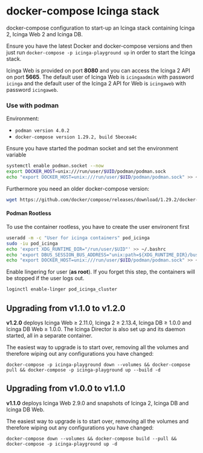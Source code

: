 # docker-compose Icinga stack

docker-compose configuration to start-up an Icinga stack containing
Icinga 2, Icinga Web 2 and Icinga DB.

Ensure you have the latest Docker and docker-compose versions and
then just run `docker-compose -p icinga-playground up` in order to start the Icinga stack.

Icinga Web is provided on port **8080** and you can access the Icinga 2 API on port **5665**.
The default user of Icinga Web is `icingaadmin` with password `icinga` and
the default user of the Icinga 2 API for Web is `icingaweb` with password `icingaweb`.

### Use with podman

Environment:
 * ``podman version 4.0.2``
 * ``docker-compose version 1.29.2, build 5becea4c``

Ensure you have started the podman socket and set the environment variable
````bash
systemctl enable podman.socket --now
export DOCKER_HOST=unix:///run/user/$UID/podman/podman.sock
echo "export DOCKER_HOST=unix:///run/user/$UID/podman/podman.sock" >> ~/.bashrc
````

Furthermore you need an older docker-compose version:
````bash
wget https://github.com/docker/compose/releases/download/1.29.2/docker-compose-Linux-x86_64 -O /usr/local/sbin/docker-compose1.29.2
````

#### Podman Rootless

To use the container rootless, you have to create the user environent first
````bash
useradd -m -c "User for icinga containers" pod_icinga
sudo -iu pod_icinga
echo 'export XDG_RUNTIME_DIR="/run/user/$UID"' >> ~/.bashrc
echo 'export DBUS_SESSION_BUS_ADDRESS="unix:path=${XDG_RUNTIME_DIR}/bus"' >> ~/.bashrc
echo "export DOCKER_HOST=unix:///run/user/$UID/podman/podman.sock" >> ~/.bashrc
````

Enable lingering for user (**as root**). If you forget this step, the containers will be stopped if the user logs out.
````bash
loginctl enable-linger pod_icinga_cluster
````


## Upgrading from v1.1.0 to v1.2.0

**v1.2.0** deploys Icinga Web ≥ 2.11.0, Icinga 2 ≥ 2.13.4, Icinga DB ≥ 1.0.0 and Icinga DB Web ≥ 1.0.0.
The Icinga Director is also set up and its daemon started, all in a separate container.

The easiest way to upgrade is to start over, removing all the volumes and
therefore wiping out any configurations you have changed:

`docker-compose -p icinga-playground down --volumes && docker-compose pull && docker-compose -p icinga-playground up --build -d`


## Upgrading from v1.0.0 to v1.1.0

**v1.1.0** deploys Icinga Web 2.9.0 and snapshots of Icinga 2, Icinga DB and Icinga DB Web.

The easiest way to upgrade is to start over, removing all the volumes and
therefore wiping out any configurations you have changed:

`docker-compose down --volumes && docker-compose build --pull && docker-compose -p icinga-playground up -d`

